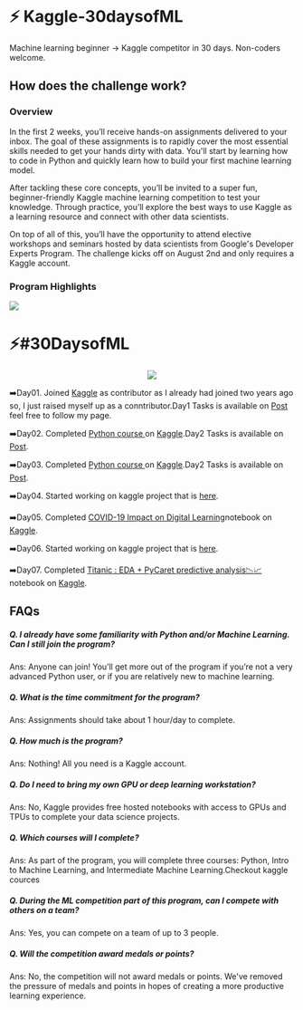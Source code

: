 # :zap: Kaggle-30daysofML
Machine learning beginner → Kaggle competitor in 30 days. Non-coders welcome.
## How does the challenge work?
### Overview
In the first 2 weeks, you’ll receive hands-on assignments delivered to your inbox. The goal of these assignments is to rapidly cover the most essential skills needed to get your hands dirty with data. You'll start by learning how to code in Python and quickly learn how to build your first machine learning model.

After tackling these core concepts, you’ll be invited to a super fun, beginner-friendly Kaggle machine learning competition to test your knowledge. Through practice, you’ll explore the best ways to use Kaggle as a learning resource and connect with other data scientists.

On top of all of this, you’ll have the opportunity to attend elective workshops and seminars hosted by data scientists from Google's Developer Experts Program. The challenge kicks off on August 2nd and only requires a Kaggle account.

### Program Highlights

<img src = "https://github.com/qasim1020/Kaggle-30daysofML/blob/main/highlights.png">

# :zap:#30DaysofML

<p align="center">
  <img src="https://i.imgur.com/Ggqv4qe.gif" />
</p>

:arrow_right:Day01. Joined <a href = "https://www.kaggle.com/qasimhassan">Kaggle</a> as contributor as I already had  joined two years ago  so, I just raised myself up as a conntributor.Day1 Tasks is available on <a href = "https://www.facebook.com/101503321238055/posts/618138172907898/?sfnsn=scwspmo">Post</a> feel free to follow my page.

:arrow_right:Day02. Completed <a href = "https://www.kaggle.com/learn/certification/qasimhassan/python">Python course </a> on <a href = "https://www.kaggle.com/qasimhassan">Kaggle</a>.Day2 Tasks is available on <a href = "https://www.facebook.com/101503321238055/posts/618138172907898/?sfnsn=scwspmo">Post</a>.

:arrow_right:Day03. Completed <a href = "https://www.kaggle.com/learn/certification/qasimhassan/python">Python course </a> on <a href = "https://www.kaggle.com/qasimhassan">Kaggle</a>.Day2 Tasks is available on <a href = "https://www.facebook.com/101503321238055/posts/618138172907898/?sfnsn=scwspmo">Post</a>.

:arrow_right:Day04. Started working on kaggle project that is <a href = 'https://www.kaggle.com/c/learnplatform-covid19-impact-on-digital-learning'>here</a>.

:arrow_right:Day05. Completed <a href = "https://www.kaggle.com/qasimhassan/covid-19-impact-on-digital-learning-eda-map">COVID-19 Impact on Digital Learning</a>notebook on <a href = "https://www.kaggle.com/qasimhassan">Kaggle</a>.

:arrow_right:Day06. Started working on kaggle project that is <a href = 'https://www.kaggle.com/qasimhassan/titanic-eda-pycaret-predictive-analysis'>here</a>.

:arrow_right:Day07. Completed <a href = "https://www.kaggle.com/qasimhassan/titanic-eda-pycaret-predictive-analysis">
Titanic : EDA + PyCaret predictive analysis📉📈</a>notebook on <a href = "https://www.kaggle.com/qasimhassan">Kaggle</a>.
## FAQs
##### Q. I already have some familiarity with Python and/or Machine Learning. Can I still join the program?

Ans: Anyone can join! You’ll get more out of the program if you’re not a very advanced Python user, or if you are relatively new to machine learning.

##### Q. What is the time commitment for the program?

Ans: Assignments should take about 1 hour/day to complete.

##### Q. How much is the program?

Ans: Nothing! All you need is a Kaggle account.

##### Q. Do I need to bring my own GPU or deep learning workstation?

Ans: No, Kaggle provides free hosted notebooks with access to GPUs and TPUs to complete your data science projects.

##### Q. Which courses will I complete?

Ans: As part of the program, you will complete three courses: Python, Intro to Machine Learning, and Intermediate Machine Learning.Checkout kaggle cources

##### Q. During the ML competition part of this program, can I compete with others on a team?

Ans: Yes, you can compete on a team of up to 3 people.

##### Q. Will the competition award medals or points?

Ans: No, the competition will not award medals or points. We've removed the pressure of medals and points in hopes of creating a more productive learning experience.

